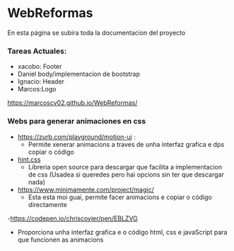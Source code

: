 # WebReformas

En esta página se subira toda la documentacion del proyecto
### Tareas Actuales:
- xacobo: Footer
- Daniel body/implementacion de bootstrap
- Ignacio: Header
- Marcos:Logo

https://marcoscv02.github.io/WebReformas/

### Webs para generar animaciones en css

- https://zurb.com/playground/motion-ui :
    - Permite xenerar animacions a traves de unha interfaz grafica e dps copiar o código
- [hint.css](https://kushagra.dev/lab/hint/)
    - Libreria open source para descargar que facilita a implementacion de css (Usadea si queredes pero hai opcions sin ter que descargar nada)
- https://www.minimamente.com/project/magic/
    - Esta esta moi guai, permite facer animacions e copiar o código directamente
      
-https://codepen.io/chriscoyier/pen/EBLZVG
  - Proporciona unha interfaz grafica e o código html, css e javaScript para que funcionen as animacions
